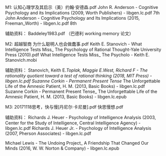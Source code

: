 
M1:
认知心理学及其启示（美）约翰·安德森.pdf
John R. Anderson - Cognitive Psychology and its Implications (2009, Worth Publishers) - libgen.lc.pdf    7th
John Anderson - Cognitive Psychology and Its Implications (2015, Freeman_Worth) - libgen.lc.pdf  8th



辅助资料：
Baddeley1983.pdf （巴德利 working memory 论文）


M2:
超越智商  为什么聪明人也会做蠢事.pdf
Keith E. Stanovich - What Intelligence Tests Miss_ The Psychology of Rational Thought-Yale University Press (2010).pdf
What Intelligence Tests Miss_ The Psycholo - Keith E. Stanovich.mobi

辅助资料：
Stanovich, Keith E._Toplak, Maggie E._West, Richard F - The rationality quotient_ toward a test of rational thinking (2018, MIT Press) - libgen.lc.pdf
Suzanne Corkin - Permanent Present Tense_ The Unforgettable Life of the Amnesic Patient, H. M. (2013, Basic Books) - libgen.lc.pdf
Suzanne Corkin - Permanent Present Tense_ The Unforgettable Life of the Amnesic Patient, H. M. (2013, Basic Books) - libgen.lc.epub

M3:
20171118思考，快与慢[丹尼尔·卡尼曼].pdf
快思慢想.pdf

辅助资料：
Richards J. Heuer - Psychology of Intelligence Analysis (2003, Center for the Study of Intelligence, Central Intelligence Agency) - libgen.lc.pdf
Richards J. Heuer Jr. - Psychology of Intelligence Analysis (2007, Pherson Associates) - libgen.lc.pdf

Michael Lewis - The Undoing Project_ A Friendship That Changed Our Minds (2016, W. W. Norton & Company) - libgen.lc.epub
